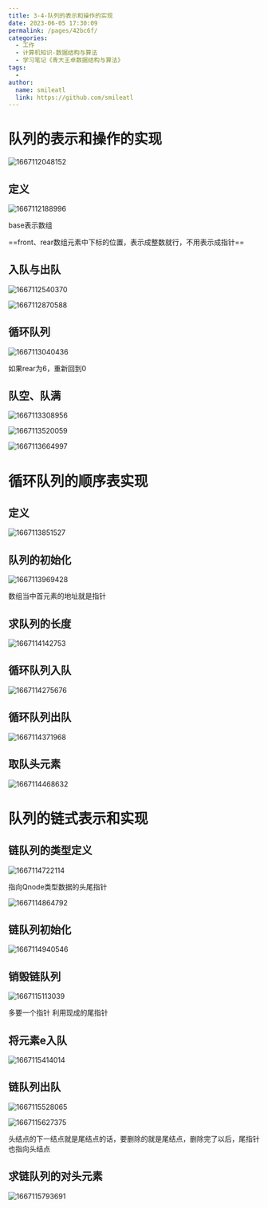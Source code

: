 ```yaml
---
title: 3-4-队列的表示和操作的实现
date: 2023-06-05 17:30:09
permalink: /pages/42bc6f/
categories: 
  - 工作
  - 计算机知识-数据结构与算法
  - 学习笔记《青大王卓数据结构与算法》
tags: 
  - 
author: 
  name: smileatl
  link: https://github.com/smileatl
---
```

# 队列的表示和操作的实现

![1667112048152](/assets/1667112048152.png)

## 定义

![1667112188996](/assets/1667112188996.png)

base表示数组

==front、rear数组元素中下标的位置，表示成整数就行，不用表示成指针==

## 入队与出队

![1667112540370](/assets/1667112540370.png)

![1667112870588](/assets/1667112870588-1667112873140.png)

## 循环队列

![1667113040436](/assets/1667113040436-1667113040936.png)

如果rear为6，重新回到0



## 队空、队满

![1667113308956](/assets/1667113308956-1667113309368.png)

![1667113520059](/assets/1667113520059-1667113520573.png)

![1667113664997](/assets/1667113664997-1667113665447.png)

# 循环队列的顺序表实现

## 定义

![1667113851527](/assets/1667113851527-1667113851950.png)

## 队列的初始化

![1667113969428](/assets/1667113969428-1667113969937.png)

数组当中首元素的地址就是指针

## 求队列的长度

![1667114142753](/assets/1667114142753-1667114143147.png)

## 循环队列入队

![1667114275676](/assets/1667114275676-1667114276099.png)

## 循环队列出队

![1667114371968](/assets/1667114371968-1667114372588.png)

## 取队头元素

![1667114468632](/assets/1667114468632-1667114469688.png)

# 队列的链式表示和实现

## 链队列的类型定义

![1667114722114](/assets/1667114722114-1667114722652.png)

指向Qnode类型数据的头尾指针

![1667114864792](/assets/1667114864792-1667114865379.png)

## 链队列初始化

![1667114940546](/assets/1667114940546-1667114941106.png)

## 销毁链队列

![1667115113039](/assets/1667115113039-1667115114556.png)

多要一个指针
利用现成的尾指针

## 将元素e入队

![1667115414014](/assets/1667115414014-1667115414454.png)

## 链队列出队

![1667115528065](/assets/1667115528065-1667115528361.png)

![1667115627375](/assets/1667115627375-1667115627688.png)

头结点的下一结点就是尾结点的话，要删除的就是尾结点，删除完了以后，尾指针也指向头结点

## 求链队列的对头元素

![1667115793691](/assets/1667115793691-1667115794475.png)

